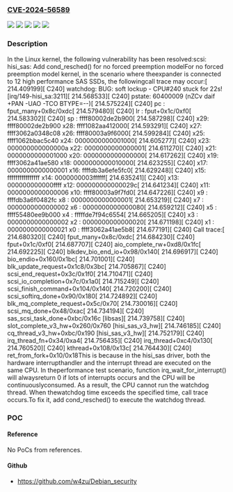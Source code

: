 ### [CVE-2024-56589](https://cve.mitre.org/cgi-bin/cvename.cgi?name=CVE-2024-56589)
![](https://img.shields.io/static/v1?label=Product&message=Linux&color=blue)
![](https://img.shields.io/static/v1?label=Version&message=&color=brightgreen)
![](https://img.shields.io/static/v1?label=Version&message=4.5%20&color=brightgreen)
![](https://img.shields.io/static/v1?label=Version&message=47caad1577cd7a39e2048c5e4edbce4b863dc12b%20&color=brightgreen)
![](https://img.shields.io/static/v1?label=Vulnerability&message=n%2Fa&color=blue)

### Description

In the Linux kernel, the following vulnerability has been resolved:scsi: hisi_sas: Add cond_resched() for no forced preemption modelFor no forced preemption model kernel, in the scenario where theexpander is connected to 12 high performance SAS SSDs, the followingcall trace may occur:[  214.409199][  C240] watchdog: BUG: soft lockup - CPU#240 stuck for 22s! [irq/149-hisi_sa:3211][  214.568533][  C240] pstate: 60400009 (nZCv daif +PAN -UAO -TCO BTYPE=--)[  214.575224][  C240] pc : fput_many+0x8c/0xdc[  214.579480][  C240] lr : fput+0x1c/0xf0[  214.583302][  C240] sp : ffff80002de2b900[  214.587298][  C240] x29: ffff80002de2b900 x28: ffff1082aa412000[  214.593291][  C240] x27: ffff3062a0348c08 x26: ffff80003a9f6000[  214.599284][  C240] x25: ffff1062bbac5c40 x24: 0000000000001000[  214.605277][  C240] x23: 000000000000000a x22: 0000000000000001[  214.611270][  C240] x21: 0000000000001000 x20: 0000000000000000[  214.617262][  C240] x19: ffff3062a41ae580 x18: 0000000000010000[  214.623255][  C240] x17: 0000000000000001 x16: ffffdb3a6efe5fc0[  214.629248][  C240] x15: ffffffffffffffff x14: 0000000003ffffff[  214.635241][  C240] x13: 000000000000ffff x12: 000000000000029c[  214.641234][  C240] x11: 0000000000000006 x10: ffff80003a9f7fd0[  214.647226][  C240] x9 : ffffdb3a6f0482fc x8 : 0000000000000001[  214.653219][  C240] x7 : 0000000000000002 x6 : 0000000000000080[  214.659212][  C240] x5 : ffff55480ee9b000 x4 : fffffde7f94c6554[  214.665205][  C240] x3 : 0000000000000002 x2 : 0000000000000020[  214.671198][  C240] x1 : 0000000000000021 x0 : ffff3062a41ae5b8[  214.677191][  C240] Call trace:[  214.680320][  C240]  fput_many+0x8c/0xdc[  214.684230][  C240]  fput+0x1c/0xf0[  214.687707][  C240]  aio_complete_rw+0xd8/0x1fc[  214.692225][  C240]  blkdev_bio_end_io+0x98/0x140[  214.696917][  C240]  bio_endio+0x160/0x1bc[  214.701001][  C240]  blk_update_request+0x1c8/0x3bc[  214.705867][  C240]  scsi_end_request+0x3c/0x1f0[  214.710471][  C240]  scsi_io_completion+0x7c/0x1a0[  214.715249][  C240]  scsi_finish_command+0x104/0x140[  214.720200][  C240]  scsi_softirq_done+0x90/0x180[  214.724892][  C240]  blk_mq_complete_request+0x5c/0x70[  214.730016][  C240]  scsi_mq_done+0x48/0xac[  214.734194][  C240]  sas_scsi_task_done+0xbc/0x16c [libsas][  214.739758][  C240]  slot_complete_v3_hw+0x260/0x760 [hisi_sas_v3_hw][  214.746185][  C240]  cq_thread_v3_hw+0xbc/0x190 [hisi_sas_v3_hw][  214.752179][  C240]  irq_thread_fn+0x34/0xa4[  214.756435][  C240]  irq_thread+0xc4/0x130[  214.760520][  C240]  kthread+0x108/0x13c[  214.764430][  C240]  ret_from_fork+0x10/0x18This is because in the hisi_sas driver, both the hardware interrupthandler and the interrupt thread are executed on the same CPU. In theperformance test scenario, function irq_wait_for_interrupt() will alwaysreturn 0 if lots of interrupts occurs and the CPU will be continuouslyconsumed. As a result, the CPU cannot run the watchdog thread. When thewatchdog time exceeds the specified time, call trace occurs.To fix it, add cond_resched() to execute the watchdog thread.

### POC

#### Reference
No PoCs from references.

#### Github
- https://github.com/w4zu/Debian_security

